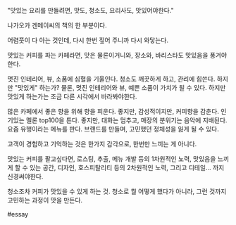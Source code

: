 

"맛있는 요리를 만들려면,
맛도, 청소도, 요리사도, 맛있어야한다."

나가오카 겐메이씨의 책의 한 부분이다.

어렴풋이 다 아는 것인데,
다시 한번 짚어 주니까 다시 와닿는다.

맛있는 커피를 파는 카페라면,
맛은 물론이거니와, 장소와, 바리스타도 맛있음을 풍겨야 한다.

멋진 인테리어, 뷰, 소품에 심혈을 기울인다.
청소도 깨끗하게 하고, 관리에 힘쓴다.
하지만 "맛있게" 하는가?
물론, 멋진 인테리어와 뷰, 예쁜 소품이 가치가 될 수 있다.
하지만 맛있게 하는가는 조금 다른 시각에서 바라봐야한다.

많은 카페에서 좋은 향을 위해 향을 피운다.
좋지만, 감성적이지만, 커피향을 감춘다. 
인기있는 멜론 top100을 튼다.
좋지만, 대화는 멈추고, 매장의 분위기는 음악에 지배된다.
요즘 유행이라는 메뉴를 판다.
브랜드를 만들며, 고민했던 정체성을 잃게 될 수 있다.

고객이 경험하고 기억하는 것은
한가지 감각으로, 한번만 느끼는 게 아니다.

맛있는 커피를 팔고싶다면,
로스팅, 추출, 메뉴 개발 등의 1차원적인 노력,
맛있음을 느끼게 할 수 있는 공간, 디자인, 호스피탈리티 등의 2차원적인 노력,
그리고 디테일... 까지 신경써야한다.

청소조차 커피가 맛있을 수 있게 하는 것.
청소로 뭘 어떻게 했다가 아니라, 
그런 것까지 고민하는 과정이 맛을 만든다.


#essay